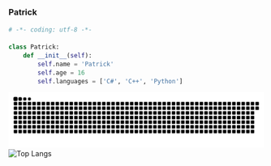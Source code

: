 ### Patrick  
```python
# -*- coding: utf-8 -*-

class Patrick:
    def __init__(self):
        self.name = 'Patrick'
        self.age = 16
        self.languages = ['C#', 'C++', 'Python']
```
![snake gif](https://github.com/Patrickooos/Patrickooos/blob/output/github-contribution-grid-snake.svg)
![Top Langs](https://github-readme-stats.vercel.app/api/top-langs/?username=Patrickooos&theme=tokyonight)
